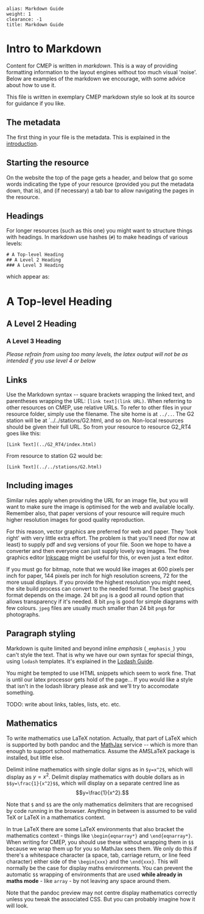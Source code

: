````
alias: Markdown Guide
weight: 1
clearance: -1
title: Markdown Guide

````
# Intro to Markdown

Content for CMEP is written in _markdown_. This is a way of providing
formatting information to the layout engines without too much visual 'noise'.
Below are examples of the markdown we encourage, with some advice about how to
use it.

This file is written in exemplary CMEP markdown style so look at its source for
guidance if you like.

## The metadata

The first thing in your file is the metadata. This is explained in the [introduction](index.html).

## Starting the resource

On the website the top of the page gets a header, and below that go some words indicating the type of your resource (provided you put the metadata down, that is), and (if necessary) a tab bar to allow navigating the pages in the resource.

## Headings

For longer resources (such as this one) you might want to structure things with headings. In markdown use hashes (`#`) to make headings of various levels:

    # A Top-level Heading
    ## A Level 2 Heading
    ### A Level 3 Heading

which appear as:

# A Top-level Heading
## A Level 2 Heading
### A Level 3 Heading

_Please refrain from using too many levels, the latex output will not be as
intended if you use level 4 or below_

## Links

Use the Markdown syntax -- square brackets wrapping the linked text, and parentheses wrapping the URL: `[link text](link URL)`. When referring to other resources on CMEP, use relative URLs. To refer to other files in your resource folder, simply use the filename. The site home is at `../..`. The G2 station will be at `../../stations/G2.html, and so on. Non-local resources should be given their full URL. So from your resource to resource G2_RT4 goes like this:
```
[Link Text](../G2_RT4/index.html)
```

From resource to station G2 would be:
```
[Link Text](../../stations/G2.html)
```

## Including images

Similar rules apply when providing the URL for an image file, but you will want to make sure the image is optimised for the web and available locally. Remember also, that paper versions of your resource will require much higher resolution images for good quality reproduction. 

For this reason, vector graphics are preferred for web and paper. They 'look right' with very little extra effort. The problem is that you'll need (for now at least) to supply pdf and svg versions of your file. Soon we hope to have a converter and then everyone can just supply lovely svg images. The free graphics editor [Inkscape](http://inkscape.org) might be useful for this, or even just a text editor.

If you must go for bitmap, note that we would like images at 600 pixels per inch for paper, 144 pixels per inch for high resolution screens, 72 for the more usual displays. If you provide the highest resolution you might need, the site build process can convert to the needed format. The best graphics format depends on the image. 24 bit `png` is a good all round option that allows transparency if it's needed. 8 bit `png` is good for simple diagrams with few colours. `jpeg` files are usually much smaller than 24 bit `png`s for photographs.

## Paragraph styling

Markdown is quite limited and beyond inline _emphasis_ (`_emphasis_`) you can't style the text. That is why we have our own syntax for special things, using `lodash` templates. It's explained in the [Lodash Guide](index.html#tab2).

You might be tempted to use HTML snippets which seem to work fine. That is until our latex processor gets hold of the page... If you would like a style that isn't in the lodash library please ask and we'll try to accomodate something.

TODO: write about links, tables, lists, etc. etc.

## Mathematics

To write mathematics use LaTeX notation. Actually, that part of LaTeX which is supported by both pandoc and the [MathJax](http://www.mathjax.org) service -- which is more than enough to support school mathematics. Assume the AMSLaTeX package is installed, but little else.

Delimit inline mathematics with single dollar signs as in `$y=x^2$`, which will display as $y=x^2$. Delimit display mathematics with double dollars as in `$$y=\frac{1}{x^2}$$`, which will display on a separate centred line as $$y=\frac{1}{x^2}.$$

Note that `$` and `$$` are the only mathematics delimiters that are recognised by code running in the browser. Anything in between is assumed to be valid TeX or LaTeX in a mathematics context. 

In true LaTeX there are some LaTeX environments that also bracket the mathematics context - things like `\begin{eqnarray*}` and `\end{eqnarray*}`. When writing for CMEP, you should use these without wrapping them in `$$` because we wrap them up for you so MathJax sees them. We only do this if there's a whitespace character (a space, tab, carriage return, or line feed character) either side of the `\begin{xxx}` and the `\end{xxx}`. This will normally be the case for display maths environments. You can prevent the automatic `$$` wrapping of environments that are used __while already in maths mode__ - like `array` - by not leaving any space around them.

Note that the pandoc preview may not centre display mathematics correctly unless you tweak the associated CSS. But you can probably imagine how it will look.
